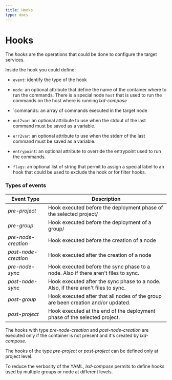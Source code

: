 ```yaml
---
title: Hooks
type: docs
---
```


# Hooks

The *hooks* are the operations that could be done to configure the target
services.

Inside the hook you could define:

  * `event`: identify the type of the hook

  * `node`: an optional attribute that define the name of the container
    where to run the commands. There is a special node `host` that is
    used to run the commands on the host where is running *lxd-compose*

  * `commands: an array of commands executed in the target node

  * `out2var`: an optional attribute to use when the stdout of the last
    command must be saved as a variable.

  * `err2var`: an optional attribute to use when the stderr of the last
    command must be saved as a variable.

  * `entrypoint`: an optional attribute to override the entrypoint
    used to run the commands.

  * `flags`: an optional list of string that permit to assign a special
    label to an hook that could be used to exclude the hook or for filter
    hooks.


### Types of events

| Event Type | Description |
| ---------- | ----------- |
| *pre-project* | Hook executed before the deployment phase of the selected project/ |
| *pre-group* | Hook executed before the deployment of a group/ |
| *pre-node-creation*  | Hook executed before the creation of a node |
| *post-node-creation* | Hook executed after the creation of a node |
| *pre-node-sync* | Hook executed before the sync phase to a node. Also if there aren't files to sync. |
| *post-node-sync* | Hook executed after the sync phase to a node. Also, if there aren't files to sync. |
| *post-group* | Hook executed after that all nodes of the group are been creation and/or updated. |
| *post-project* | Hook executed at the end of the deployment phase of the selected project.

The hooks with type *pre-node-creation* and *post-node-creation* are executed only
if the container is not present and it's created by *lxd-compose*.

The hooks of the type *pre-project* or *post-project* can be defined only
at project level.

To reduce the verbosity of the YAML, *lxd-compose* permits to define hooks used by
multiple groups or node at different levels.


